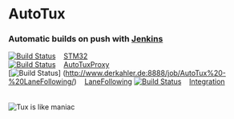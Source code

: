 # AutoTux
### Automatic builds on push with [Jenkins](http://www.derkahler.de:8888/)
[![Build Status](http://www.derkahler.de:8888/job/STM32/badge/icon)](http://www.derkahler.de:8888/job/STM32/)
&nbsp;&nbsp;
[STM32](http://www.derkahler.de:8888/job/STM32/)
<br />
[![Build Status](http://www.derkahler.de:8888/job/AutoTuxProxy/badge/icon)](http://www.derkahler.de:8888/job/AutoTuxProxy/)
&nbsp;&nbsp;
[AutoTuxProxy](http://www.derkahler.de:8888/job/AutoTuxProxy/)
<br />
[![Build Status](http://www.derkahler.de:8888/job/AutoTux%20-%20LaneFollowing/badge/icon)]
(http://www.derkahler.de:8888/job/AutoTux%20-%20LaneFollowing/)
&nbsp;&nbsp;
[LaneFollowing](http://www.derkahler.de:8888/job/AutoTux%20-%20LaneFollowing/)
[![Build Status](http://www.derkahler.de:8888/job/Autotux%20Odroid%20Integration%20(dev%20branch)/badge/icon)](http://www.derkahler.de:8888/job/Autotux%20Odroid%20Integration%20(dev%20branch)/)
&nbsp;&nbsp;
[Integration](http://www.derkahler.de:8888/job/Autotux%20Odroid%20Integration%20(dev%20branch))
<br /><br /><br />
![Tux is like maniac](http://www.casman.com/images/casman_blog/statn-my-cardestinaion-linux.jpg)
